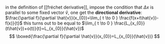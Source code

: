 in the definition of [[fréchet derivative]], impose the condition that $\Delta x$ is parallel to some fixed vector $\hat{v}$, one get the **directional derivative**: $\frac{\partial f}{\partial \hat{v}}(x_{0})=\lim_{ t \to 0 } \frac{f(x+t\hat{v})-f(x)}{t}$
this turns out to be equal to $\lim_{ t \to 0 } \frac{L_{x_{0}}(t\hat{v})+o(t)}{t}=L_{x_{0}}(\hat{v})$
$$
\boxed{\frac{\partial f}{\partial \hat{v}}(x_{0})=L_{x_{0}}(\hat{v})}
$$
